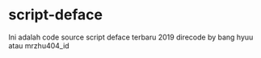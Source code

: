 # script-deface
Ini adalah code source script deface terbaru 2019 direcode by bang hyuu atau mrzhu404_id
